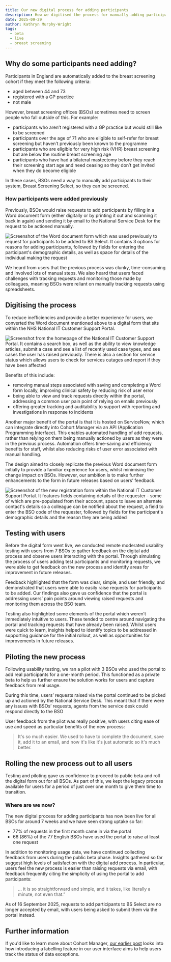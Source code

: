 ```yaml
---
title: Our new digital process for adding participants
description: How we digitised the process for manually adding participants to the breast screening cohort
date: 2025-09-29
author: Kathryn Murphy-Wright
tags:
  - beta
  - live
  - breast screening
---
```

## Why do some participants need adding?

Participants in England are automatically added to the breast screening cohort if they meet the following criteria:
- aged between 44 and 73
- registered with a GP practice
- not male

However, breast screening offices (BSOs) sometimes need to screen people who fall outside of this. For example:
- participants who aren’t registered with a GP practice but would still like to be screened
- participants over the age of 71 who are eligible to self-refer for breast screening but haven’t previously been known to the programme
- participants who are eligible for very high risk (VHR) breast screening but are below the routine breast screening age
- participants who have had a bilateral mastectomy before they reach their screening start age and need ceasing so they don’t get invited when they do become eligible

In these cases, BSOs need a way to manually add participants to their system, Breast Screening Select, so they can be screened.

### How participants were added previously

Previously, BSOs would raise requests to add participants by filling in a Word document form (either digitally or by printing it out and scanning it back in again) and sending it by email to the National Service Desk for the request to be actioned manually.

![Screenshot of the Word document form which was used previously to request for participants to be added to BS Select. It contains 3 options for reasons for adding participants, followed by fields for entering the participant's demographic details, as well as space for details of the individual making the request](fm0001-word-document-add-form.png "Word document form which was used previously to request for participants to be added to BS Select")

We heard from users that the previous process was clunky, time-consuming and involved lots of manual steps. We also heard that users faced challenges with tracking requests and monitoring those made by colleagues, meaning BSOs were reliant on manually tracking requests using spreadsheets.

## Digitising the process

To reduce inefficiencies and provide a better experience for users, we converted the Word document mentioned above to a digital form that sits within the NHS National IT Customer Support Portal.

![Screenshot from the homepage of the National IT Customer Support Portal. It contains a search box, as well as the ability to view knowledge articles, submit a case and see a list of recently used case types, and see cases the user has raised previously. There is also a section for service status which allows users to check for services outages and report if they have been affected](national-it-customer-support-portal-homepage.png "Screenshot of the NHS National IT Customer Support Portal homepage")

Benefits of this include: 
- removing manual steps associated with saving and completing a Word form locally, improving clinical safety by reducing risk of user error
- being able to view and track requests directly within the portal, addressing a common user pain point of relying on emails previously
- offering greater tracking and auditability to support with reporting and investigations in response to incidents

Another major benefit of the portal is that it is hosted on ServiceNow, which can integrate directly into Cohort Manager via an API (Application Programming Interface). This enables automated handling of add requests, rather than relying on them being manually actioned by users as they were in the previous process. Automation offers time-saving and efficiency benefits for staff, whilst also reducing risks of user error associated with manual handling.

The design aimed to closely replicate the previous Word document form initially to provide a familiar experience for users, whilst minimising the change impact on BSOs. However, our ambition is to make further enhancements to the form in future releases based on users’ feedback.

![Screenshot of the new registration form within the National IT Customer Support Portal. It features fields containing details of the requester - some of which are pre-populated from their account, space to leave an alternate contact's details so a colleague can be notified about the request, a field to enter the BSO code of the requester, followed by fields for the participant's demographic details and the reason they are being added](new-registration-for-bs-select-form.png "Screenshot of the new digital form for adding participants to BS Select within the National IT Customer Support portal")

## Testing with users

Before the digital form went live, we conducted remote moderated usability testing with users from 7 BSOs to gather feedback on the digital add process and observe users interacting with the portal. Through simulating the process of users adding test participants and monitoring requests, we were able to get feedback on the new process and identify areas for improvement in future releases.

Feedback highlighted that the form was clear, simple, and user friendly, and demonstrated that users were able to easily raise requests for participants to be added. Our findings also gave us confidence that the portal is addressing users’ pain points around viewing raised requests and monitoring them across the BSO team.

Testing also highlighted some elements of the portal which weren’t immediately intuitive to users. These tended to centre around navigating the portal and tracking requests that have already been raised. Whilst users were quick to learn, insights helped to identify topics to be addressed in supporting guidance for the initial rollout, as well as opportunities for improvements in future releases. 

## Piloting the new process

Following usability testing, we ran a pilot with 3 BSOs who used the portal to add real participants for a one-month period. This functioned as a private beta to help us further ensure the solution works for users and capture feedback from real usage. 

During this time, users’ requests raised via the portal continued to be picked up and actioned by the National Service Desk. This meant that if there were any issues with BSOs’ requests, agents from the service desk could respond directly to the BSO

User feedback from the pilot was really positive, with users citing ease of use and speed as particular benefits of the new process:

> It's so much easier. We used to have to complete the document, save it, add it to an email, and now it's like it's just automatic so it's much better.


## Rolling the new process out to all users

Testing and piloting gave us confidence to proceed to public beta and roll the digital form out for all BSOs. As part of this, we kept the legacy process available for users for a period of just over one month to give them time to transition.

### Where are we now?

The new digital process for adding participants has now been live for all BSOs for around 7 weeks and we have seen strong uptake so far:
- 77% of requests in the first month came in via the portal
- 66 (86%) of the 77 English BSOs have used the portal to raise at least one request

In addition to monitoring usage data, we have continued collecting feedback from users during the public beta phase. Insights gathered so far suggest high levels of satisfaction with the digital add process. In particular, users feel the new process is easier than raising requests via email, with feedback frequently citing the simplicity of using the portal to add participants:

>… it is so straightforward and simple, and it takes, like literally a minute, not even that.”

As of 16 September 2025, requests to add participants to BS Select are no longer accepted by email, with users being asked to submit them via the portal instead. 


## Further information

If you'd like to learn more about Cohort Manager, [our earlier post](/cohort-manager/2025/08/raised-and-not-raised/) looks into how introducing a labelling feature in our user interface aims to help users track the status of data exceptions.

